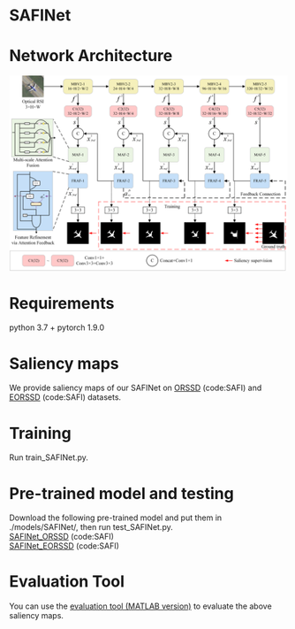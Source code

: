 # SAFINet

# Network Architecture
![image text](https://github.com/WangJianQin7/SAFINet/blob/main/model/SAFINet.png)
# Requirements
python 3.7 + pytorch 1.9.0
# Saliency maps
We provide saliency maps of our SAFINet on [ORSSD](https://pan.baidu.com/s/1ikoNOU2NtuOuP1RLx-Nrzg) (code:SAFI) and [EORSSD](https://pan.baidu.com/s/1tcUdlpTZaZu_evuDiZqROA) (code:SAFI) datasets.
# Training
Run train_SAFINet.py.
# Pre-trained model and testing
Download the following pre-trained model and put them in ./models/SAFINet/, then run test_SAFINet.py.  
[SAFINet_ORSSD](https://pan.baidu.com/s/174HDPJaW86yxvP_Lb8oR1A) (code:SAFI)  
[SAFINet_EORSSD](https://pan.baidu.com/s/1VGgQxyHO0qdm2apvSrZN-g) (code:SAFI)
# Evaluation Tool
You can use the [evaluation tool (MATLAB version)](https://github.com/MathLee/MatlabEvaluationTools) to evaluate the above saliency maps.
